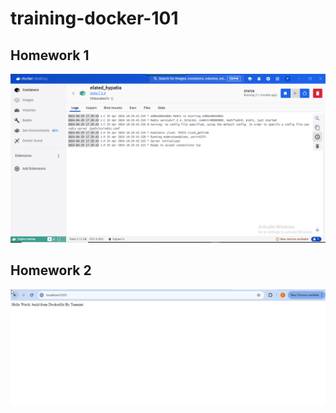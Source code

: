 # training-docker-101
## Homework 1
![alt text](image.png)

## Homework 2
![alt text](Homework2.png)
